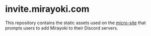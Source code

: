# invite.mirayoki.com

This repository contains the static assets used on the [micro-site](invite.mirayoki.com) that prompts users to add Mirayoki to their Discord servers.